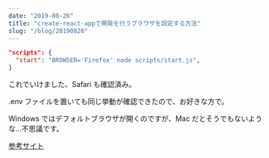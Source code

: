```yaml
---
date: "2019-08-26"
title: "create-react-appで開発を行うブラウザを設定する方法"
slug: "/blog/20190826"
---
```


```json
"scripts": {
  "start": "BROWSER='Firefox' node scripts/start.js",
}
```

これでいけました、Safari も確認済み。

.env ファイルを置いても同じ挙動が確認できたので、お好きな方で。

Windows ではデフォルトブラウザが開くのですが、Mac だとそうでもないような…不思議です。

[参考サイト](https://til.hashrocket.com/posts/oejoedxwdf-custom-browser-with-create-react-app)
